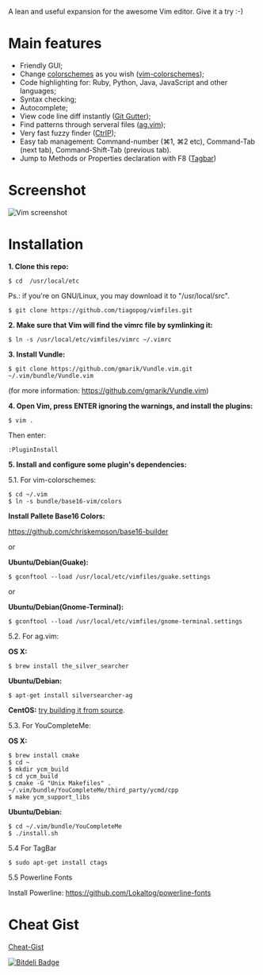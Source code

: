 A lean and useful expansion for the awesome Vim editor. Give it a try :-)

# Main features

- Friendly GUI;
- Change [colorschemes](http://cocopon.me/app/vim-color-gallery) as you wish ([vim-colorschemes](https://github.com/flazz/vim-colorschemes));
- Code highlighting for: Ruby, Python, Java, JavaScript and other languages;
- Syntax checking;
- Autocomplete;
- View code line diff instantly ([Git Gutter](http://cache.preserve.io/t395mlry/index.html));
- Find patterns through serveral files ([ag.vim](https://github.com/rking/ag.vim));
- Very fast fuzzy finder ([CtrlP](https://github.com/kien/ctrlp.vim));
- Easy tab management: Command-number (⌘1, ⌘2 etc), Command-Tab (next tab), Command-Shift-Tab (previous tab).
- Jump to Methods or Properties declaration with F8 ([Tagbar](https://github.com/majutsushi/tagbar))

# Screenshot

![Vim screenshot](https://s3-us-west-2.amazonaws.com/tiagopog/GitHub/vimfiles/vim_full.png)

# Installation

**1\. Clone this repo:**

```
$ cd  /usr/local/etc
```
Ps.: if you're on GNU/Linux, you may download it to "/usr/local/src".

```
$ git clone https://github.com/tiagopog/vimfiles.git
```

**2\. Make sure that Vim will find the vimrc file by symlinking it:**

```
$ ln -s /usr/local/etc/vimfiles/vimrc ~/.vimrc
```

**3\. Install Vundle:**

```
$ git clone https://github.com/gmarik/Vundle.vim.git ~/.vim/bundle/Vundle.vim
```

(for more information: https://github.com/gmarik/Vundle.vim)

**4\. Open Vim, press ENTER ignoring the warnings, and install the plugins:**

```
$ vim .
```

Then enter:

```
:PluginInstall
```

**5\. Install and configure some plugin's dependencies:**

5.1. For vim-colorschemes: 

```
$ cd ~/.vim
$ ln -s bundle/base16-vim/colors
```

**Install Pallete Base16 Colors:** 

https://github.com/chriskempson/base16-builder

or

**Ubuntu/Debian(Guake):**

```
$ gconftool --load /usr/local/etc/vimfiles/guake.settings
```

or

**Ubuntu/Debian(Gnome-Terminal):**

```
$ gconftool --load /usr/local/etc/vimfiles/gnome-terminal.settings
```

5.2. For ag.vim:

**OS X:**

```
$ brew install the_silver_searcher
```

**Ubuntu/Debian:**

```
$ apt-get install silversearcher-ag
```

**CentOS:** [try building it from source](https://github.com/ggreer/the_silver_searcher#building-from-source). 


5.3. For YouCompleteMe:

**OS X:**

```
$ brew install cmake
$ cd ~
$ mkdir ycm_build
$ cd ycm_build
$ cmake -G "Unix Makefiles" . ~/.vim/bundle/YouCompleteMe/third_party/ycmd/cpp
$ make ycm_support_libs
```

**Ubuntu/Debian:**

```
$ cd ~/.vim/bundle/YouCompleteMe
$ ./install.sh
```

5.4 For TagBar

```
$ sudo apt-get install ctags
```

5.5 Powerline Fonts

Install Powerline: https://github.com/Lokaltog/powerline-fonts

# Cheat Gist

[Cheat-Gist](https://gist.github.com/dlanileonardo/8d98b0cd12a8431db060)

[![Bitdeli Badge](https://d2weczhvl823v0.cloudfront.net/dlanileonardo/vimfiles/trend.png)](https://bitdeli.com/free "Bitdeli Badge")

